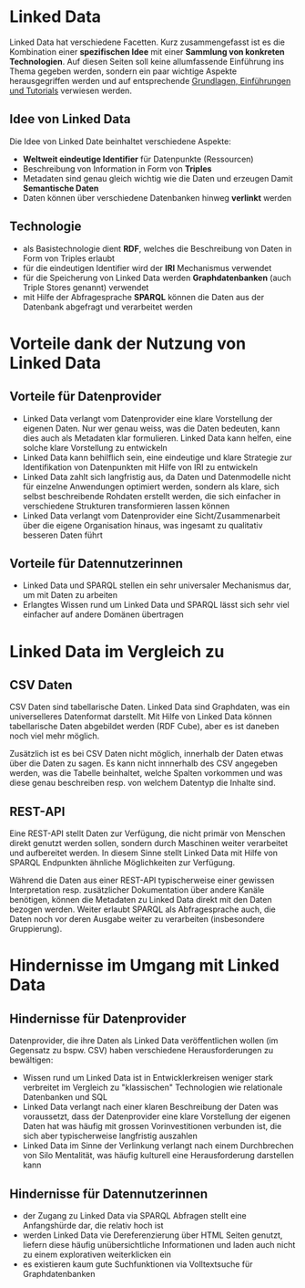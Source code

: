 # Linked Data

Linked Data hat verschiedene Facetten. Kurz zusammengefasst ist es die Kombination einer **spezifischen Idee** mit einer **Sammlung von konkreten Technologien**. Auf diesen Seiten soll keine allumfassende Einführung ins Thema gegeben werden, sondern ein paar wichtige Aspekte herausgegriffen werden und auf entsprechende [Grundlagen, Einführungen und Tutorials](...) verwiesen werden.

## Idee von Linked Data

Die Idee von Linked Date beinhaltet verschiedene Aspekte:

* **Weltweit eindeutige Identifier** für Datenpunkte (Ressourcen)
* Beschreibung von Information in Form von **Triples**
* Metadaten sind genau gleich wichtig wie die Daten und erzeugen Damit **Semantische Daten**
* Daten können über verschiedene Datenbanken hinweg **verlinkt** werden

## Technologie

* als Basistechnologie dient **RDF**, welches die Beschreibung von Daten in Form von Triples erlaubt
* für die eindeutigen Identifier wird der **IRI** Mechanismus verwendet
* für die Speicherung von Linked Data werden **Graphdatenbanken** (auch Triple Stores genannt) verwendet
* mit Hilfe der Abfragesprache **SPARQL** können die Daten aus der Datenbank abgefragt und verarbeitet werden

# Vorteile dank der Nutzung von Linked Data

## Vorteile für Datenprovider

* Linked Data verlangt vom Datenprovider eine klare Vorstellung der eigenen Daten. Nur wer genau weiss, was die Daten bedeuten, kann dies auch als Metadaten klar formulieren. Linked Data kann helfen, eine solche klare Vorstellung zu entwickeln
* Linked Data kann behilflich sein, eine eindeutige und klare Strategie zur Identifikation von Datenpunkten mit Hilfe von IRI zu entwickeln
* Linked Data zahlt sich langfristig aus, da Daten und Datenmodelle nicht für einzelne Anwendungen optimiert werden, sondern als klare, sich selbst beschreibende Rohdaten erstellt werden, die sich einfacher in verschiedene Strukturen transformieren lassen können
* Linked Data verlangt vom Datenprovider eine Sicht/Zusammenarbeit über die eigene Organisation hinaus, was ingesamt zu qualitativ besseren Daten führt

## Vorteile für Datennutzerinnen

* Linked Data und SPARQL stellen ein sehr universaler Mechanismus dar, um mit Daten zu arbeiten
* Erlangtes Wissen rund um Linked Data und SPARQL lässt sich sehr viel einfacher auf andere Domänen übertragen

# Linked Data im Vergleich zu

## CSV Daten

CSV Daten sind tabellarische Daten. Linked Data sind Graphdaten, was ein universelleres Datenformat darstellt. Mit Hilfe von Linked Data können tabellarische Daten abgebildet werden (RDF Cube), aber es ist daneben noch viel mehr möglich.

Zusätzlich ist es bei CSV Daten nicht möglich, innerhalb der Daten etwas über die Daten zu sagen. Es kann nicht innnerhalb des CSV angegeben werden, was die Tabelle beinhaltet, welche Spalten vorkommen und was diese genau beschreiben resp. von welchem Datentyp die Inhalte sind.

## REST-API

Eine REST-API stellt Daten zur Verfügung, die nicht primär von Menschen direkt genutzt werden sollen, sondern durch Maschinen weiter verarbeitet und aufbereitet werden. In diesem Sinne stellt Linked Data mit Hilfe von SPARQL Endpunkten ähnliche Möglichkeiten zur Verfügung.

Während die Daten aus einer REST-API typischerweise einer gewissen Interpretation resp. zusätzlicher Dokumentation über andere Kanäle benötigen, können die Metadaten zu Linked Data direkt mit den Daten bezogen werden. Weiter erlaubt SPARQL als Abfragesprache auch, die Daten noch vor deren Ausgabe weiter zu verarbeiten (insbesondere Gruppierung).

# Hindernisse im Umgang mit Linked Data

## Hindernisse für Datenprovider

Datenprovider, die ihre Daten als Linked Data veröffentlichen wollen (im Gegensatz zu bspw. CSV) haben verschiedene Herausforderungen zu bewältigen:

* Wissen rund um Linked Data ist in Entwicklerkreisen weniger stark verbreitet im Vergleich zu "klassischen" Technologien wie relationale Datenbanken und SQL
* Linked Data verlangt nach einer klaren Beschreibung der Daten was voraussetzt, dass der Datenprovider eine klare Vorstellung der eigenen Daten hat was häufig mit grossen Vorinvestitionen verbunden ist, die sich aber typischerweise langfristig auszahlen
* Linked Data im Sinne der Verlinkung verlangt nach einem Durchbrechen von Silo Mentalität, was häufig kulturell eine Herausforderung darstellen kann

## Hindernisse für Datennutzerinnen

* der Zugang zu Linked Data via SPARQL Abfragen stellt eine Anfangshürde dar, die relativ hoch ist
* werden Linked Data vie Dereferenzierung über HTML Seiten genutzt, liefern diese häufig unübersichtliche Informationen und laden auch nicht zu einem explorativen weiterklicken ein
* es existieren kaum gute Suchfunktionen via Volltextsuche für Graphdatenbanken

